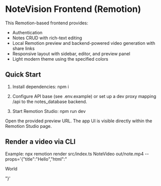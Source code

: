 # NoteVision Frontend (Remotion)

This Remotion-based frontend provides:
- Authentication
- Notes CRUD with rich-text editing
- Local Remotion preview and backend-powered video generation with share links
- Responsive layout with sidebar, editor, and preview panel
- Light modern theme using the specified colors

## Quick Start

1. Install dependencies:
   npm i

2. Configure API base (see .env.example) or set up a dev proxy mapping /api to the notes_database backend.

3. Start Remotion Studio:
   npm run dev

Open the provided preview URL. The app UI is visible directly within the Remotion Studio page.

## Render a video via CLI

Example:
npx remotion render src/index.ts NoteVideo out/note.mp4 --props='{"title":"Hello","html":"<p>World</p>"}'
